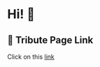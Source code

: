 # Hi! 👋

## 🚀 Tribute Page Link

Click on this [link](https://devcodepush.github.io/Tribute-Page/)

